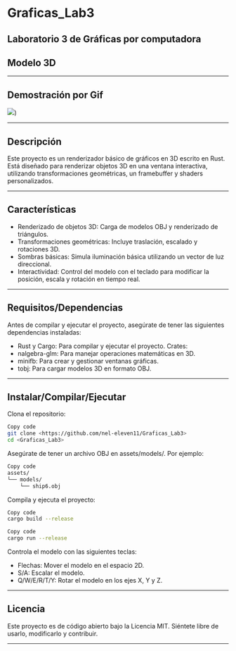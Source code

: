 # Graficas_Lab3
## Laboratorio 3 de Gráficas por computadora
## Modelo 3D

---

## Demostración por Gif

![]([https://github.com/nel-eleven11/Graficas_Lab3/blob/main/lab3_gif_nel.gif]))

---

## Descripción 

Este proyecto es un renderizador básico de gráficos en 3D escrito en Rust. Está diseñado para renderizar objetos 3D en una ventana interactiva, utilizando transformaciones geométricas, un framebuffer y shaders personalizados.

---

## Características

- Renderizado de objetos 3D: Carga de modelos OBJ y renderizado de triángulos.
- Transformaciones geométricas: Incluye traslación, escalado y rotaciones 3D.
- Sombras básicas: Simula iluminación básica utilizando un vector de luz direccional.
- Interactividad: Control del modelo con el teclado para modificar la posición, escala y rotación en tiempo real.

---

## Requisitos/Dependencias

Antes de compilar y ejecutar el proyecto, asegúrate de tener las siguientes dependencias instaladas:

- Rust y Cargo: Para compilar y ejecutar el proyecto.
Crates:
- nalgebra-glm: Para manejar operaciones matemáticas en 3D.
- minifb: Para crear y gestionar ventanas gráficas.
- tobj: Para cargar modelos 3D en formato OBJ.

---

## Instalar/Compilar/Ejecutar

Clona el repositorio:
```bash
Copy code
git clone <https://github.com/nel-eleven11/Graficas_Lab3>
cd <Graficas_Lab3>
```

Asegúrate de tener un archivo OBJ en assets/models/. Por ejemplo:
```markdown
Copy code
assets/
└── models/
    └── ship6.obj
```

Compila y ejecuta el proyecto:

```bash
Copy code
cargo build --release
```
```bash
Copy code
cargo run --release
```
Controla el modelo con las siguientes teclas:

* Flechas: Mover el modelo en el espacio 2D.
* S/A: Escalar el modelo.
* Q/W/E/R/T/Y: Rotar el modelo en los ejes X, Y y Z.

---

## Licencia

Este proyecto es de código abierto bajo la Licencia MIT. Siéntete libre de usarlo, modificarlo y contribuir.

---
